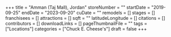 +++
title = "Amman (Taj Mall), Jordan"
storeNumber = ""
startDate = "2019-09-25"
endDate = "2023-09-20"
cuDate = ""
remodels = []
stages = []
franchisees = []
attractions = []
sqft = ""
latitudeLongitude = []
citations = []
contributors = []
downloadLinks = []
pageThumbnailFile = ""
tags = ["Locations"]
categories = ["Chuck E. Cheese's"]
draft = false
+++
